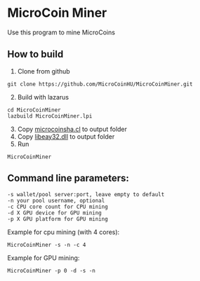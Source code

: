 # MicroCoin Miner

Use this program to mine MicroCoins

## How to build

1. Clone from github
```
git clone https://github.com/MicroCoinHU/MicroCoinMiner.git
```
2. Build with lazarus
```
cd MicroCoinMiner
lazbuild MicroCoinMiner.lpi
```
3. Copy [microcoinsha.cl](src/microcoinsha.cl) to output folder
4. Copy [libeay32.dll](https://github.com/MicroCoinHU/MicroCoinMiner/releases/download/1.0.0/libeay32.dll) to output folder
5. Run
```
MicroCoinMiner
```

## Command line parameters:
```
-s wallet/pool server:port, leave empty to default
-n your pool username, optional
-c CPU core count for CPU mining
-d X GPU device for GPU mining
-p X GPU platform for GPU mining
```

Example for cpu mining (with 4 cores):
```
MicroCoinMiner -s -n -c 4
```

Example for GPU mining:
```
MicroCoinMiner -p 0 -d -s -n
```
